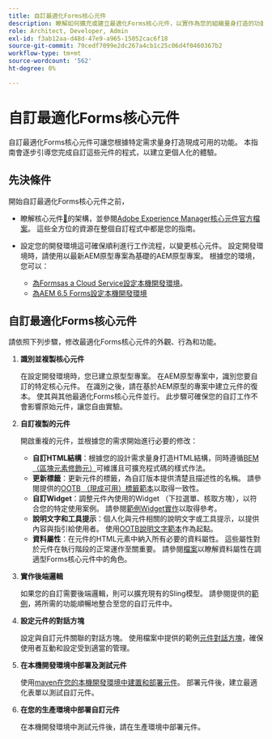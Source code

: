 ```yaml
---
title: 自訂最適化Forms核心元件
description: 瞭解如何擴充或建立最適化Forms核心元件，以實作為您的組織量身打造的功能。
role: Architect, Developer, Admin
exl-id: f3ab12aa-d48d-47e9-a965-15052cac6f18
source-git-commit: 79cedf7099e2dc267a4cb1c25c06d4f0460367b2
workflow-type: tm+mt
source-wordcount: '562'
ht-degree: 0%

---
```


# 自訂最適化Forms核心元件

自訂最適化Forms核心元件可讓您根據特定需求量身打造現成可用的功能。 本指南會逐步引導您完成自訂這些元件的程式，以建立更個人化的體驗。

## 先決條件

開始自訂最適化Forms核心元件之前，

* 瞭解核心元件[&#128279;](customizing.md#customizing-the-markup-customizing-the-markup)的架構，並參閱[Adobe Experience Manager核心元件官方檔案](customizing.md)。 這些全方位的資源在整個自訂程式中都是您的指南。
* 設定您的開發環境這可確保順利進行工作流程，以變更核心元件。 設定開發環境時，請使用以最新AEM原型專案為基礎的AEM原型專案。 根據您的環境，您可以：

   * [為Formsas a Cloud Service設定本機開發環境](https://experienceleague.adobe.com/docs/experience-manager-cloud-service/content/forms/setup-configure-migrate/setup-local-development-environment.html?lang=zh-Hant)。
   * [為AEM 6.5 Forms設定本機開發環境](https://experienceleague.adobe.com/docs/experience-manager-learn/foundation/development/set-up-a-local-aem-development-environment.html?lang=zh-Hant)

## 自訂最適化Forms核心元件

請依照下列步驟，修改最適化Forms核心元件的外觀、行為和功能。

1. **識別並複製核心元件**

   在設定開發環境時，您已建立原型型專案。 在AEM原型專案中，識別您要自訂的特定核心元件。 在識別之後，請在基於AEM原型的專案中建立元件的復本。 使其與其他最適化Forms核心元件並行。 此步驟可確保您的自訂工作不會影響原始元件，讓您自由實驗。

1. **自訂複製的元件**

   開啟重複的元件，並根據您的需求開始進行必要的修改：

   * **自訂HTML結構**：根據您的設計需求量身打造HTML結構，同時遵循[BEM （區塊元素修飾元）](https://github.com/adobe/aem-core-wcm-components/wiki/css-coding-conventions)可維護且可擴充程式碼的樣式作法。
   * **更新標籤**：更新元件的標籤，為自訂版本提供清楚且描述性的名稱。 請參閱提供的[OOTB （現成可用）標籤範本](https://github.com/adobe/aem-core-forms-components/blob/master/ui.af.apps/src/main/content/jcr_root/apps/core/fd/components/af-commons/v1/fieldTemplates/label.html)以取得一致性。
   * **自訂Widget**：調整元件內使用的Widget （下拉選單、核取方塊），以符合您的特定使用案例。 請參閱[範例Widget實作](https://github.com/adobe/aem-core-forms-components/blob/master/ui.af.apps/src/main/content/jcr_root/apps/core/fd/components/form/textinput/v1/textinput/textinput.html)以取得參考。
   * **說明文字和工具提示**：個人化與元件相關的說明文字或工具提示，以提供內容與指引給使用者。 使用[OOTB說明文字範本](https://github.com/adobe/aem-core-forms-components/blob/master/ui.af.apps/src/main/content/jcr_root/apps/core/fd/components/af-commons/v1/fieldTemplates/questionMark.html)作為起點。
   * **資料屬性**：在元件的HTML元素中納入所有必要的資料屬性。 這些屬性對於元件在執行階段的正常運作至關重要。 請參閱[檔案](https://github.com/adobe/aem-core-forms-components/tree/master/ui.af.apps/src/main/content/jcr_root/apps/core/fd/components/form/textinput/v1/textinput)以瞭解資料屬性在調適型Forms核心元件中的角色。

1. **實作後端邏輯**

   如果您的自訂需要後端邏輯，則可以擴充現有的Sling模型。 請參閱提供的[範例](https://github.com/adobe/aem-core-forms-components/blob/master/bundles/af-core/src/main/java/com/adobe/cq/forms/core/components/internal/models/v1/form/TextInputImpl.java)，將所需的功能順暢地整合至您的自訂元件中。

1. **設定元件的對話方塊**

   設定與自訂元件關聯的對話方塊。 使用檔案中提供的範例[元件對話方塊](https://github.com/adobe/aem-core-forms-components/blob/master/ui.af.apps/src/main/content/jcr_root/apps/core/fd/components/form/textinput/v1/textinput/_cq_dialog/.content.xml)，確保使用者互動和設定受到適當的管理。

1. **在本機開發環境中部署及測試元件**

   使用[maven在您的本機開發環境中建置和部署元件](https://experienceleague.adobe.com/docs/experience-manager-core-components/using/developing/archetype/using.html?lang=zh-Hant#building-and-installing)。 部署元件後，建立最適化表單以測試自訂元件。

1. **在您的生產環境中部署自訂元件**

   在本機開發環境中測試元件後，請在生產環境中部署元件。
